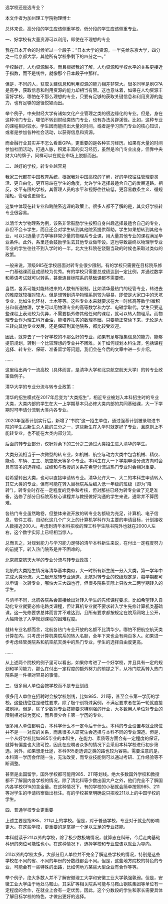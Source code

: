 选学校还是选专业？

本文作者为加州理工学院物理博士

总体来说，高分段的学生应该侧重学校，低分段的学生应该侧重专业。

一、好学校有大量资源可以利用，即使在不理想的专业

我在日本开会的时候听过一个段子：“日本大学的资源，一半先给东京大学，四分之一给京都大学，其他所有学校争剩下的四分之一。”

学校越好，人均资源越多。而且根据我的了解，人均资源和学校水平的关系更接近于指数，而不是线性，就像那个日本段子中那样。

但是，不同的人，获取关建信息和利用资源的能力相差非常大。很多同学是刷GPA是高手，获取信息和利用资源的能力却相当有限。这也意味着，如果在人均资源丰富好学校，哪怕在不那么理想的专业，只要有足够的获取关键信息和利用资源的能力，也有足够的途径悦颖而出。

举个例子，中央财经大学有诸如文化产业管理之类的很边缘化的专业。但是，身在这种冷门专业，哪怕不转到财经类热门专业，也有办法另辟溪径。比如，这种专业的课程相对较水，学生因而能挤出大量的时间，或者是学习热门专业的核心知识，或者是参加各种社会活动，以获得信息和资源。

而金融行业其实并不怎么看重GPA，更重要的是各种实习经历。如果有大量的时间参加社团活动，打通人脉，积累丰富的实习经历，虽然是冷门专业出身，但靠中央财大Q的牌子，同样可以在就业市场上脱额而出。

二、越好的学校，转专业越容易

我家三代都在中国教育系统，根据我对中国高校的了解，好的学校往往管理更灵活、更自由化，更容易站在学生的角度，允许学生选择最适合自己的发展道路。相反，水平有限的学校，其管理人员的水平和视野往往较低，更容易教条主义、循规蹈矩，管理也更僵化。

这集中体现在转专业和跨院系选课的政策上。很多人都不了解的是，其实好学校转专业很容易。

以清华大学物理系为例，该系非常鼓励学生按照自身兴趣选择最适合自己的专业，非但不会卡学生，而且还会对学生转到其他院系提供帮助。学生如果想转到其他专业，可以只选量子力学等非常少量的物理系专业课，用大量其他专业的课程满足毕业条件。此外，系里还会鼓励学生去其他专业做毕设。这也导致最终以物理学专业毕业的学生往往不到入学时的一半。北大生科院在饶毅当政的时候也采取过类似的政策。

一般来说，顶级985在学校层面对转专业很少限制。有的学校只需要在目标院系修一门基础课而且成绩较为优秀。有的学校只需要总成绩达到一定比例，并通过数学和英语考试就可以转系，甚至连目标院系的基础课都不需要修。

当然，各系可能对能转进来的人数有所限制。比如清华最热门的经管专业，转进去的难度就较相对较大。但是想转到清华物理系则较为容易，即使是大家口中的天坑专业，比如生化环材、土木等等。这些专业本来就要求在大一时修高等数学/微积分和普通物理，学生可以用物理专业的高等数学和力学、电磁学取代。学生只要这些课程上表现较为优异，不需要额外修其他任何的课程，就可以转入物理系。而物理专业作为理工科万金油，能培养扎实的数理基础，只要能正常读下来，无论是大三转向其他专业发展，还是保研到其他院系，都比较受欢迎。

因此，就算去了一个好学校的不那么好的专业，如果有足够搜集信息的能力，能够提前规划，转到一个比较理想的专业并不困难。关于如何规划本科生涯，包括课程选择、转专业、保研、准备留学等问题，我们会在今后的文章中进一步介绍。

……

这里给出两个一流高校（具体而言，是清华大学和北京航空航天大学）的转专业政策做例子。

清华大学的专业分流与转专业政策：

清华的招生模式在2017年后变为"大类招生”，相近专业被划入本科招生时的专业大类，大类内部的学生在大一上学期基本只必修大类内部的共同基础课，大一下学期时可申请分流到大类内各专业。

2020年强基计划实行后，新增了“书院”这一招生单位，通过强基计划被录取进书院的学生占新生总人数的三分之一，这些新生在入学时就定好了专业，且原则上不能转专业，也不能在大类内部分流。

后面的转专业部分，仅针对余下的三分之二通过大类招生进入清华的学生。

大类分流相当于一次微型的转专业，如机械、航空与动力大类中包含机械、精仪、能动、车辆、工工、航空航天等多个专业。本科生在大一下学期申请分流方向时会具有较多的选择权。成绩和与教授的关系在希望分流进热门专业时会相对重要。

若希望转出大类，也可以直接申请转专业。清华允许大一、大二的本科生申请转入其它大类的专业，但有可能在转入目标院系后编入低一年级的班级（即为“降转”）。转专业时存在一定程度的竞争和考核，但对那些已经为转专业做了充足准备，选修了部分目标院系核心课程并与教授做好沟通的学生来说，通常并不算困难。

各热门专业虽然略卷，但整体来说开放的转专业名额较为充足，计算机、电子信息、软件工程、自动化这几个广义上的计算机学科作为主要的申请目标，计划接收人数接近200人。考虑到清华本科招收的理工科学生除书院外也就在2000人左右，这个数字实际上已经相当惊人。

总而言之，对规划能力与学习能力足够的清华本科新生来说，在付出一定程度努力的前提下，转入热门院系是并不困难的。

北京航空航天大学的专业分流与转专业政策：

北航的大类招生情况与清华基本类似，大一时所有新生统一分入大类，第一学年中完成大类分流。大二起开放转专业通道。北航对转专业的校级规定是，每学期都可以申请一次转专业，哪怕大三大四也行，但很多院系实际上只收大二两学期转入的学生。

与清华不同，北航各院系会直接给出对转入学生的先修课程要求，比如希望转入自动化专业就要必修电路类课程，但计算机专业就不要求转入学生先修计算机类基础课。这一先修要求总体而言并不难达到，且所有要求都按规定在院系网站上公开，大幅降低了入学规划课程的困难程度。

就转专业名额而言，北航各热门专业开放的名额不比清华少。哪怕不把航空航天类计算在内，只考虑计算机类院系的转入名额，全年下来也会有两百多人。如果进一步考虑经管类院系和航空航天类中的热门专业，学生的选择自由度更高。

……

从上述两个院校的例子里可以看出，如果你考进了一个好学校，并且具有一定的规划和学习能力，那么在付出一定程度的额外努力的前提之下，从冷门院系转入热门院系是一件相对容易的事情。

三、很多用人单位会按学校而不是专业划线

很多用人单位在招聘时会按学校划线，比如985、211等，甚至会卡第一学历的学校。这些线往往是硬性要求，除了极个别特殊案例，不满足要求者在第一轮就直接被刷掉。但是，除了少数对专业技能要求特别强的行业，大多数用人单位对专业的限制相对较为宽松，而且很少会卡第一学历的专业。

很多用人单位都明白，本科学什么不一定今后干什么。本科的专业设置与就业岗位并不是一一对应的关系，而且很多人研究生会选择与本科不同的专业深造。但是，一个从好学校比如985毕业的本科生，在能力、素质等方面会有一定程度的保证，就算有偏差也大致可控，因此在应聘者众多的情况下会采用本科学校进行初步筛选。另外，如果想走仕途，本科985走选调之类的路也较为容易。需要注意的是，本科第一学历会伴随一生，无法改变，而专业技能侧可以通过考研、工作经验等不断调整。

甚至是出国留学，国外学校都可能用985、211等划线。绝大多数国外学校和教授都不了解国内各学校的情况。除了清北科等少数出国大户之外，他们完全不了解国内各学校GPA的含金量。在这种情况下，有的学校的小秘就会简单按照985、211等对学生的申请档案做出标注。有的学校甚至明确说只招收211以上的中国学校的学生。

四、普通学校专业更重要

上述主要是指985、211以上的学校。但是，对于普通学校，专业对于就业的影响更大。在这些学校，更重要的是掌握一个足以立足的专业技能。

本科就读于211以外的学校，除了极少数极端情况，就算志在科研，今后走向基础科研的岗位可能性也小。在这种情况下，选择学校和专业应该以就业为导向。

211以外的学校太多，大部分用人单位并不完全了解这些学校的情况，特别是这些学校在不同的省、不同的年份的分数线都会不同。但是，这些地方院校的特色的专业，可能会有一些特殊的出路，比如何地方某些大型企业有合作等等。

举个例子，绝大多数人并不了解安徽理工大学和安徽工业大学孰强孰弱。但是，安徽工业大学由于地处马鞍山，其采矿等相关院系可能与马鞍山钢铁集团等单位有一定程度的合作，在就业上会有一定优势。因此，这个分数段的学生和家长需要具体了解目标学校的特色，才做出更好的选择。
